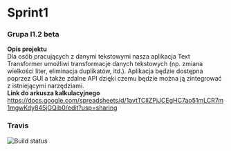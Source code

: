 # Sprint1
### Grupa I1.2 beta <br />
**Opis projektu**<br />
Dla osób pracujących z danymi tekstowymi nasza aplikacja Text Transformer umożliwi transformacje danych tekstowych (np. zmiana wielkości liter, eliminacja duplikatów, itd.). Aplikacja będzie dostępna poprzez GUI a także zdalne API dzięki czemu będzie można ją zintegrować z istniejącymi narzędziami.<br />
**Link do arkusza kalkulacyjnego**<br />
https://docs.google.com/spreadsheets/d/1avtTClIZPjJCEgHC7ao51mLCR7m1mgwKdy845jGQib0/edit?usp=sharing<br />

### Travis <br />
![Build status](https://travis-ci.org/KrzysztofMularski/Sprint1.svg?branch=main)
